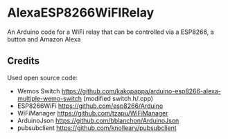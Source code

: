 # AlexaESP8266WiFIRelay
An Arduino code for a WiFi relay that can be controlled via a ESP8266, a button and Amazon Alexa

## Credits
Used open source code:
* Wemos Switch https://github.com/kakopappa/arduino-esp8266-alexa-multiple-wemo-switch (modified switch.h/.cpp)
* ESP8266WiFi https://github.com/esp8266/Arduino
* WiFiManager https://github.com/tzapu/WiFiManager
* ArduinoJson https://github.com/bblanchon/ArduinoJson
* pubsubclient https://github.com/knolleary/pubsubclient